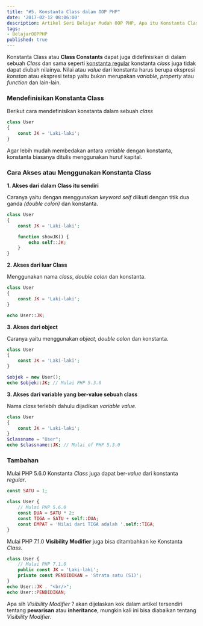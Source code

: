 ```yaml
---
title: "#5. Konstanta Class dalam OOP PHP"
date: '2017-02-12 08:06:00'
description: Artikel Seri Belajar Mudah OOP PHP, Apa itu Konstanta Class dalam OOP PHP ? Di sini akan saya jelaskan...
tags:
- BelajarOOPPHP
published: true
---
```


Konstanta Class atau **Class Constants** dapat juga didefinisikan di dalam sebuah *Class* dan sama seperti <a href="https://khoerodin.id/konstanta-dalam-php/" target="_blank">konstanta regular</a> konstanta *class* juga tidak dapat diubah nilainya. Nilai atau *value* dari konstanta harus berupa ekspresi *konstan* atau ekspresi tetap yaitu bukan merupakan *variable*, *property* atau *function* dan lain-lain.

### Mendefinisikan Konstanta Class
Berikut cara mendefinisikan konstanta dalam sebuah *class*

```php
class User
{
    const JK = 'Laki-laki';
}
```

Agar lebih mudah membedakan antara *variable* dengan konstanta, konstanta biasanya ditulis menggunakan huruf kapital.

### Cara Akses atau Menggunakan Konstanta Class
**1. Akses dari dalam Class itu sendiri**

Caranya yaitu dengan menggunakan *keyword self* diikuti dengan titik dua ganda *(double colon)* dan konstanta.

```php
class User
{
    const JK = 'Laki-laki';

    function showJK() {
        echo self::JK;
    }
}
```

**2. Akses dari luar Class**

Menggunakan nama *class*, *double colon* dan konstanta.

```php
class User
{
    const JK = 'Laki-laki';
}

echo User::JK;
```

**3. Akses dari object**

Caranya yaitu menggunakan *object*, *double colon* dan konstanta.  

```php
class User
{
    const JK = 'Laki-laki';
}

$objek = new User();
echo $objek::JK; // Mulai PHP 5.3.0
```

**3. Akses dari variable yang ber-value sebuah class**

Nama *class* terlebih dahulu dijadikan *variable value*.

```php
class User
{
    const JK = 'Laki-laki';
}
$classname = "User";
echo $classname::JK; // Mulai of PHP 5.3.0
```

### Tambahan
Mulai PHP 5.6.0 Konstanta *Class* juga dapat ber-*value* dari konstanta *regular*.

```php
const SATU = 1;

class User {
    // Mulai PHP 5.6.0
    const DUA = SATU * 2;
    const TIGA = SATU + self::DUA;
    const EMPAT = 'Nilai dari TIGA adalah '.self::TIGA;
}
```

Mulai PHP 7.1.0 **Visibility Modifier** juga bisa ditambahkan ke Konstanta *Class*.

```php
class User {
    // Mulai PHP 7.1.0
    public const JK = 'Laki-laki';
    private const PENDIDIKAN = 'Strata satu (S1)';
}
echo User::JK . "<br/>";
echo User::PENDIDIKAN;
```

Apa sih *Visibility Modifier* ? akan dijelaskan kok dalam artikel tersendiri tentang **pewarisan** atau **inheritance**, mungkin kali ini bisa diabaikan tentang *Visibility Modifier*.